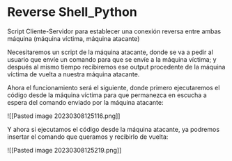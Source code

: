 # Reverse Shell_Python

Script Cliente-Servidor para establecer una conexión reversa entre ambas máquina (máquina víctima, máquina atacante)

Necesitaremos un script de la máquina atacante, donde se va a pedir al usuario que envíe un comando para que se envíe a la máquina víctima; y después al mismo tiempo recibiremos ese output procedente de la máquina víctima de vuelta a nuestra máquina atacante.


Ahora el funcionamiento será el siguiente, donde primero ejecutaremos el código desde la máquina víctima para que permanezca en escucha a espera del comando enviado por la máquina atacante:

![[Pasted image 20230308125116.png]]
 
 Y ahora si ejecutamos el código desde la máquina atacante, ya podremos insertar el comando que queramos y recibirlo de vuelta:
 
![[Pasted image 20230308125219.png]]
